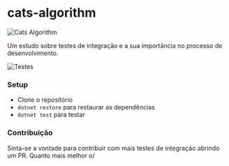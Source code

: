# cats-algorithm

![Cats Algorithm](https://i.ytimg.com/vi/t0n2KUtuXYM/hqdefault.jpg)

Um estudo sobre testes de integração e a sua importância no processo de desenvolvimento.

![Testes](https://github.com/kyogeti/cats-algorithm/actions/workflows/dotnet-test.yml/badge.svg)


### Setup

- Clone o repositório
- `dotnet restore` para restaurar as dependências
- `dotnet test` para testar

### Contribuição

Sinta-se a vontade para contribuir com mais testes de integração abrindo um PR. Quanto mais melhor o/


